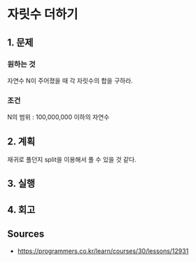 # 자릿수 더하기

## 1. 문제

### 원하는 것

자연수 N이 주어졌을 때 각 자릿수의 합을 구하라.

### 조건

N의 범위 : 100,000,000 이하의 자연수

## 2. 계획

재귀로 풀던지 split을 이용해서 풀 수 있을 것 같다.

## 3. 실행

## 4. 회고

## Sources

* <https://programmers.co.kr/learn/courses/30/lessons/12931>